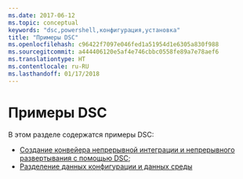 ```yaml
---
ms.date: 2017-06-12
ms.topic: conceptual
keywords: "dsc,powershell,конфигурация,установка"
title: "Примеры DSC"
ms.openlocfilehash: c96422f7097e046fed1a51954d1e6305a830f988
ms.sourcegitcommit: a444406120e5af4e746cbbc0558fe89a7e78aef6
ms.translationtype: HT
ms.contentlocale: ru-RU
ms.lasthandoff: 01/17/2018
---
```

# <a name="dsc-examples"></a>Примеры DSC

В этом разделе содержатся примеры DSC:

- [Создание конвейера непрерывной интеграции и непрерывного развертывания с помощью DSC](dscCiCd.md);
- [Разделение данных конфигурации и данных среды](separatingEnvData.md)

